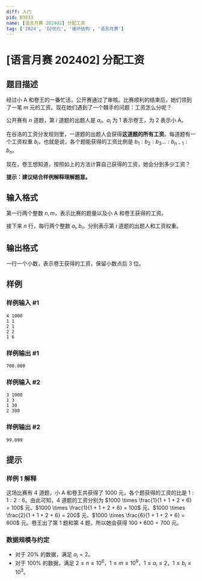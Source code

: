 ```yaml
---
diff: 入门
pid: B3933
name: [语言月赛 202402] 分配工资
tag: ['2024', 'O2优化', '循环结构', '语言月赛']
---
```

# [语言月赛 202402] 分配工资
## 题目描述

经过小 A 和卷王的一番忙活，公开赛通过了审核。比赛顺利的结束后，她们领到了一笔 $m$ 元的工资。现在她们遇到了一个棘手的问题：工资怎么分呢？

公开赛有 $n$ 道题，第 $i$ 道题的出题人是 $a_i$。$a_i$ 为 $1$ 表示卷王，为 $2$ 表示小 A。

在谷洛的工资分发规则里，一道题的出题人会获得**这道题的所有工资**。每道题有一个工资权重 $b_i$，也就是说，各个题能获得的工资比例是 $b_1:b_2:b_3\dots :b_{n-1}:b_n$。

现在，卷王想知道，按照如上的方法计算自己获得的工资，她会分到多少工资？

**提示：建议结合样例解释理解题意。**
## 输入格式

第一行两个整数 $n,m$，表示比赛的题量以及小 A 和卷王获得的工资。

接下来 $n$ 行，每行两个整数 $a_i,b_i$，分别表示第 $i$ 道题的出题人和工资权重。
## 输出格式

一行一个小数，表示卷王获得的工资，保留小数点后 $3$ 位。
## 样例

### 样例输入 #1
```
4 1000
1 1
2 1
2 2
1 6

```
### 样例输出 #1
```
700.000

```
### 样例输入 #2
```
3 1000
1 3
1 30
2 300

```
### 样例输出 #2
```
99.099

```
## 提示

### 样例 1 解释 

这场比赛有 $4$ 道题，小 A 和卷王共获得了 $1000$ 元，各个题获得的工资的比是 $1:1:2:6$。由此可知，$4$ 道题的工资分别为 $1000 \times \frac{1}{1 + 1 + 2 + 6} = 100$ 元、$1000 \times \frac{1}{1 + 1 + 2 + 6} = 100$ 元、$1000 \times \frac{2}{1 + 1 + 2 + 6} = 200$ 元、$1000 \times \frac{6}{1 + 1 + 2 + 6} = 600$ 元。卷王出了第 $1$ 题和第 $4$ 题，所以她会获得 $100+600=700$ 元。

### 数据规模与约定

- 对于 $20\%$ 的数据，满足 $a_i=2$。
- 对于 $100\%$ 的数据，满足 $2\leq n\leq 10^6$，$1\leq m\leq 10^9$，$1\le a_i\le 2$，$1\leq b_i\leq 10^3$。
